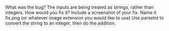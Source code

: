 What was the bug?
The inputs are being treated as strings, rather than integers.
How would you fix it? Include a screenshot of your fix. Name it fix.png (or whatever image extension you would like to use)
Use parseInt to convert the string to an integer, then do the addition.